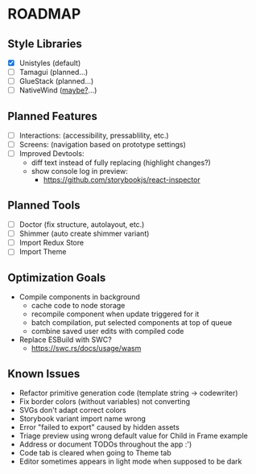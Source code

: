 # ROADMAP

## Style Libraries
- [x] Unistyles (default)
- [ ] Tamagui (planned...)
- [ ] GlueStack (planned...)
- [ ] NativeWind ([maybe?](/)...)

## Planned Features
- [ ] Interactions: (accessibility, pressablility, etc.)
- [ ] Screens: (navigation based on prototype settings)
- [ ] Improved Devtools:
  - diff text instead of fully replacing (highlight changes?)
  - show console log in preview:
    - https://github.com/storybookjs/react-inspector

## Planned Tools
- [ ] Doctor (fix structure, autolayout, etc.)
- [ ] Shimmer (auto create shimmer variant)
- [ ] Import Redux Store
- [ ] Import Theme

## Optimization Goals
- Compile components in background
  - cache code to node storage
  - recompile component when update triggered for it
  - batch compilation, put selected components at top of queue
  - combine saved user edits with compiled code
- Replace ESBuild with SWC?
  - https://swc.rs/docs/usage/wasm

## Known Issues
- Refactor primitive generation code (template string -> codewriter)
- Fix border colors (without variables) not converting
- SVGs don't adapt correct colors
- Storybook variant import name wrong
- Error "failed to export" caused by hidden assets
- Triage preview using wrong default value for Child in Frame example
- Address or document TODOs throughout the app :')
- Code tab is cleared when going to Theme tab
- Editor sometimes appears in light mode when supposed to be dark